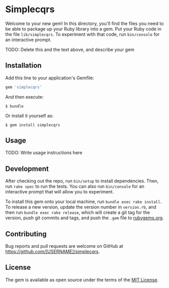 # Simplecqrs

Welcome to your new gem! In this directory, you'll find the files you need to be able to package up your Ruby library into a gem. Put your Ruby code in the file `lib/simplecqrs`. To experiment with that code, run `bin/console` for an interactive prompt.

TODO: Delete this and the text above, and describe your gem

## Installation

Add this line to your application's Gemfile:

```ruby
gem 'simplecqrs'
```

And then execute:

    $ bundle

Or install it yourself as:

    $ gem install simplecqrs

## Usage

TODO: Write usage instructions here

## Development

After checking out the repo, run `bin/setup` to install dependencies. Then, run `rake spec` to run the tests. You can also run `bin/console` for an interactive prompt that will allow you to experiment.

To install this gem onto your local machine, run `bundle exec rake install`. To release a new version, update the version number in `version.rb`, and then run `bundle exec rake release`, which will create a git tag for the version, push git commits and tags, and push the `.gem` file to [rubygems.org](https://rubygems.org).

## Contributing

Bug reports and pull requests are welcome on GitHub at https://github.com/[USERNAME]/simplecqrs.


## License

The gem is available as open source under the terms of the [MIT License](http://opensource.org/licenses/MIT).

